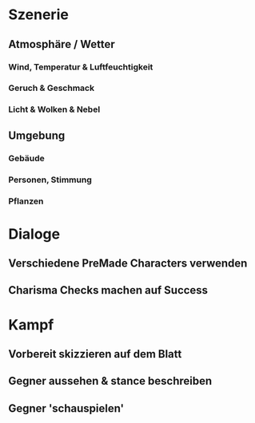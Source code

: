 # Szenerie
## Atmosphäre / Wetter
### Wind, Temperatur & Luftfeuchtigkeit
### Geruch & Geschmack
### Licht & Wolken & Nebel
## Umgebung
### Gebäude
### Personen, Stimmung
### Pflanzen
##

# Dialoge
## Verschiedene PreMade Characters verwenden
## Charisma Checks machen auf Success
## 

# Kampf
## Vorbereit skizzieren auf dem Blatt
## Gegner aussehen & stance beschreiben
## Gegner 'schauspielen'
